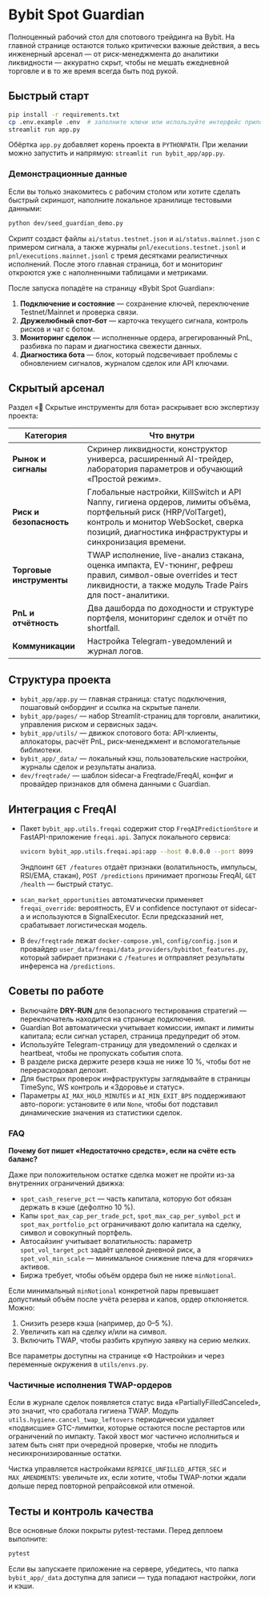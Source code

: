 # Bybit Spot Guardian

Полноценный рабочий стол для спотового трейдинга на Bybit. На главной странице остаются только критически важные действия, а весь инженерный арсенал — от риск-менеджмента до аналитики ликвидности — аккуратно скрыт, чтобы не мешать ежедневной торговле и в то же время всегда быть под рукой.

## Быстрый старт

```bash
pip install -r requirements.txt
cp .env.example .env  # заполните ключи или используйте интерфейс приложения
streamlit run app.py
```

Обёртка `app.py` добавляет корень проекта в `PYTHONPATH`. При желании можно запустить и напрямую: `streamlit run bybit_app/app.py`.

### Демонстрационные данные

Если вы только знакомитесь с рабочим столом или хотите сделать быстрый скриншот, наполните локальное хранилище тестовыми данными:

```bash
python dev/seed_guardian_demo.py
```

Скрипт создаст файлы `ai/status.testnet.json` и `ai/status.mainnet.json` с примером сигнала, а также журналы `pnl/executions.testnet.jsonl` и `pnl/executions.mainnet.jsonl` с тремя десятками реалистичных исполнений. После этого главная страница, бот и мониторинг откроются уже с наполненными таблицами и метриками.

После запуска попадёте на страницу «Bybit Spot Guardian»:

1. **Подключение и состояние** — сохранение ключей, переключение Testnet/Mainnet и проверка связи.
2. **Дружелюбный спот-бот** — карточка текущего сигнала, контроль рисков и чат с ботом.
3. **Мониторинг сделок** — исполненные ордера, агрегированный PnL, разбивка по парам и диагностика свежести данных.
4. **Диагностика бота** — блок, который подсвечивает проблемы с обновлением сигналов, журналом сделок или API ключами.

## Скрытый арсенал

Раздел «🫥 Скрытые инструменты для бота» раскрывает всю экспертизу проекта:

| Категория | Что внутри |
| --- | --- |
| **Рынок и сигналы** | Скринер ликвидности, конструктор универса, расширенный AI-трейдер, лаборатория параметров и обучающий «Простой режим». |
| **Риск и безопасность** | Глобальные настройки, KillSwitch и API Nanny, гигиена ордеров, лимиты объёма, портфельный риск (HRP/VolTarget), контроль и монитор WebSocket, сверка позиций, диагностика инфраструктуры и синхронизация времени. |
| **Торговые инструменты** | TWAP исполнение, live-анализ стакана, оценка импакта, EV-тюнинг, рефреш правил, символ-овые overrides и тест ликвидности, а также модуль Trade Pairs для пост-аналитики. |
| **PnL и отчётность** | Два дашборда по доходности и структуре портфеля, мониторинг сделок и отчёт по shortfall. |
| **Коммуникации** | Настройка Telegram-уведомлений и журнал логов. |

## Структура проекта

- `bybit_app/app.py` — главная страница: статус подключения, пошаговый онбординг и ссылка на скрытые панели.
- `bybit_app/pages/` — набор Streamlit-страниц для торговли, аналитики, управления риском и сервисных задач.
- `bybit_app/utils/` — движок спотового бота: API-клиенты, аллокаторы, расчёт PnL, риск-менеджмент и вспомогательные библиотеки.
- `bybit_app/_data/` — локальный кэш, пользовательские настройки, журналы сделок и результаты анализа.
- `dev/freqtrade/` — шаблон sidecar-а Freqtrade/FreqAI, конфиг и провайдер признаков для обмена данными с Guardian.

## Интеграция с FreqAI

- Пакет `bybit_app.utils.freqai` содержит стор `FreqAIPredictionStore` и FastAPI-приложение `freqai.api`.
  Запуск локального сервиса:

  ```bash
  uvicorn bybit_app.utils.freqai.api:app --host 0.0.0.0 --port 8099
  ```

  Эндпоинт `GET /features` отдаёт признаки (волатильность, импульсы, RSI/EMA, стакан), `POST /predictions` принимает прогнозы
  FreqAI, `GET /health` — быстрый статус.
- `scan_market_opportunities` автоматически применяет `freqai_override`: вероятность, EV и confidence поступают от sidecar-а и
  используются в SignalExecutor. Если предсказаний нет, срабатывает логистическая модель.
- В `dev/freqtrade` лежат `docker-compose.yml`, `config/config.json` и провайдер `user_data/freqai/data_providers/bybitbot_features.py`,
  который забирает признаки с `/features` и отправляет результаты инференса на `/predictions`.

## Советы по работе

- Включайте **DRY-RUN** для безопасного тестирования стратегий — переключатель находится на странице подключения.
- Guardian Bot автоматически учитывает комиссии, импакт и лимиты капитала; если сигнал устарел, страница предупредит об этом.
- Используйте Telegram-страницу для уведомлений о сделках и heartbeat, чтобы не пропускать события спота.
- В разделе риска держите резерв кэша не ниже 10 %, чтобы бот не перерасходовал депозит.
- Для быстрых проверок инфраструктуры заглядывайте в страницы TimeSync, WS контроль и «Здоровье и статус».
- Параметры `AI_MAX_HOLD_MINUTES` и `AI_MIN_EXIT_BPS` поддерживают авто-пороги: установите `0` или `None`, чтобы бот подставил динамические значения из статистики сделок.

### FAQ

**Почему бот пишет «Недостаточно средств», если на счёте есть баланс?**

Даже при положительном остатке сделка может не пройти из-за внутренних ограничений движка:

- `spot_cash_reserve_pct` — часть капитала, которую бот обязан держать в кэше (дефолтно 10 %).
- Капы `spot_max_cap_per_trade_pct`, `spot_max_cap_per_symbol_pct` и `spot_max_portfolio_pct` ограничивают долю капитала на сделку, символ и совокупный портфель.
- Автосайзинг учитывает волатильность: параметр `spot_vol_target_pct` задаёт целевой дневной риск, а `spot_vol_min_scale` — минимальное снижение плеча для «горячих» активов.
- Биржа требует, чтобы объём ордера был не ниже `minNotional`.

Если минимальный `minNotional` конкретной пары превышает допустимый объём после учёта резерва и капов, ордер отклоняется. Можно:

1. Снизить резерв кэша (например, до 0–5 %).
2. Увеличить кап на сделку и/или на символ.
3. Включить TWAP, чтобы разбить крупную заявку на серию мелких.

Все параметры доступны на странице «⚙️ Настройки» и через переменные окружения в `utils/envs.py`.

### Частичные исполнения TWAP-ордеров

Если в журнале сделок появляется статус вида «PartiallyFilledCanceled», это значит, что сработала гигиена TWAP. Модуль
`utils.hygiene.cancel_twap_leftovers` периодически удаляет «подвисшие» GTC-лимитки, которые остаются после рестартов или
ограничений по импакту. Такой хвост мог частично исполниться и затем быть снят при очередной проверке, чтобы не плодить
несинхронизированные остатки.

Чистка управляется настройками `REPRICE_UNFILLED_AFTER_SEC` и `MAX_AMENDMENTS`: увеличьте их, если хотите, чтобы TWAP-лотки
ждали дольше перед повторной репрайсовкой или отменой.

## Тесты и контроль качества

Все основные блоки покрыты pytest-тестами. Перед деплоем выполните:

```bash
pytest
```

Если вы запускаете приложение на сервере, убедитесь, что папка `bybit_app/_data` доступна для записи — туда попадают настройки, логи и кэши.
